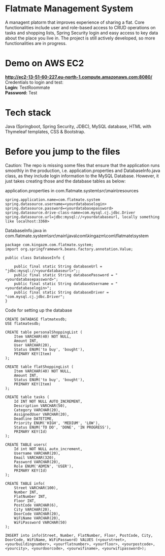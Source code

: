 # Flatmate Management System
A managent platorm that improves experience of sharing a flat. Core functionalities include user and role-based access to CRUD operations on tasks and shopping lists, Spring Security login and easy access to key data about the place you live in. The project is still actively developed, so more functionalities are in progress. 

# Demo on AWS EC2
<b>http://ec2-13-51-60-227.eu-north-1.compute.amazonaws.com:8080/</b>
<br>Credentials to login and test:<br>
<b>Login:</b> TestRoommate<br>
<b>Password:</b> Test

# Tech stack
Java (Springboot, Spring Security, JDBC), MySQL database, HTML with Thymeleaf templates, CSS & Bootstrap.

# Before you jump to the files
Caution: The repo is missing some files that ensure that the application runs smoothly in the production, i.e. application.properties and DatabaseInfo.java class, as they include login information to the MySQL Database.
However, it just takes creating those and the database tables as below:

application.properties in com.flatmate.system\src\main\resources
```
spring.application.name=com.flatmate.system
spring.datasource.username=<yourdatabaselogin>
spring.datasource.password=<yourdatabasepassword>
spring.datasource.drive-class-name=com.mysql.cj.jdbc.Driver
spring.datasource.url=jdbc:mysql://<yourdatabaseurl, locally something like localhost:3360>
```

DatabaseInfo.java in com.flatmate.system\src\main\java\com\kingazm\com\flatmate\system
```
package com.kingazm.com.flatmate.system;
import org.springframework.beans.factory.annotation.Value;

public class DatabaseInfo {

    public final static String databaseUrl = "jdbc:mysql://<yourdatabaseurl>";;
    public final static String databasePassword = "<yourdatabasepassword>";
    public final static String databaseUsername = "<yourdatabaselogin>";
    public final static String databaseDriver = "com.mysql.cj.jdbc.Driver";
}
```

Code for setting up the database
```
CREATE DATABASE flatmatesdb;
USE flatmatesdb;

CREATE table personalShoppingList (
    Item VARCHAR(40) NOT NULL,
    Amount INT,
    User VARCHAR(20),
    Status ENUM('to buy', 'bought'),
    PRIMARY KEY(Item)
);

CREATE table flatShoppingList (
    Item VARCHAR(40) NOT NULL,
    Amount INT,
    Status ENUM('to buy', 'bought'),
    PRIMARY KEY(Item)
);

CREATE table tasks (
    Id INT NOT NULL AUTO_INCREMENT,
    Description VARCHAR(50),
    Category VARCHAR(20),
    AssignedUser VARCHAR(20),
    Deadline DATETIME,
    Priority ENUM('HIGH', 'MEDIUM', 'LOW'),
    Status ENUM('TO DO', 'DONE', 'IN PROGRESS'),
    PRIMARY KEY(Id)
);

CREATE TABLE users(
    Id int NOT NULL auto_increment,
    Username VARCHAR(20),
    Email VARCHAR(320),
    Password VARCHAR(20),
    Role ENUM('ADMIN', 'USER'),
    PRIMARY KEY(Id)
);
    
CREATE TABLE info(
    Street VARCHAR(100),
    Number INT,
    FlatNumber INT,
    Floor INT,
    PostCode VARCHAR(6),
    City VARCHAR(20),
    DoorCode VARCHAR(20),
    WiFiName VARCHAR(20),
    WiFiPassword VARCHAR(50)
);

INSERT into info(Street, Number, FlatNumber, Floor, PostCode, City, DoorCode, WiFiName, WiFiPassword) VALUES (<yourstreet>, <yourbuildingnumber>, <yourflatnumber>, <yourfloor>, <yourpostcode>, <yourcity>, <yourdoorcode>, <yourwifiname>, <yourwifipassword>);
    
```
